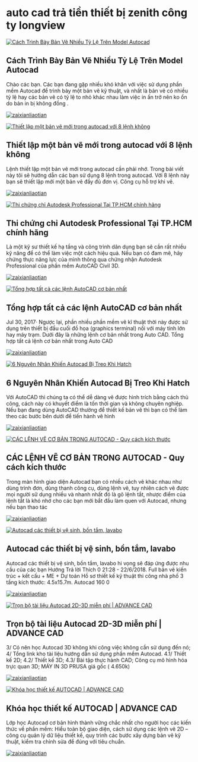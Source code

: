 # auto cad trả tiền thiết bị zenith công ty longview
<a href="https://mnn.zoosnet.net/LR/Chatpre.aspx?id=MNN94995150&p=https://topgrinding.com/" target="_blank">![Cách Trình Bày Bản Vẽ Nhiều Tỷ Lệ Trên Model Autocad ](https://github.com/technlg/images/blob/main/30.jpg)</a>
## Cách Trình Bày Bản Vẽ Nhiều Tỷ Lệ Trên Model Autocad 
Chào các bạn. Các bạn đang gặp nhiều khó khăn với việc sử dụng phần mềm Autocad để trình bày một bản vẽ kỹ thuật, và nhất là bản vẽ có nhiều tỷ lệ hay các bản vẽ có tỷ lệ to nhỏ khác nhau làm việc in ấn trở nên ko ổn do bản in bị không đồng .
<a href="https://mnn.zoosnet.net/LR/Chatpre.aspx?id=MNN94995150&p=https://topgrinding.com/" target="_blank"><img src="https://github.com/technlg/images/raw/main/chat11.jpg" alt="zaixianliaotian"/></a><a href="//whatsapp.shibangsoft.com/WhatsApp.php" ><img src="https://github.com/technlg/images/raw/main/chat11.png" alt=""></a>
<a href="https://mnn.zoosnet.net/LR/Chatpre.aspx?id=MNN94995150&p=https://topgrinding.com/" target="_blank">![Thiết lập một bản vẽ mới trong autocad với 8 lệnh không ](https://github.com/technlg/images/blob/main/50.jpg)</a>
## Thiết lập một bản vẽ mới trong autocad với 8 lệnh không 
Lệnh thiết lập một bản vẽ mới trong autocad cần phải nhớ. Trong bài viết này tôi sẽ hướng dẫn các bạn sử dụng 8 lệnh trong autocad. Với 8 lệnh này bạn sẽ thiết lập mới một bản vẽ đầy đủ đơn vị. Công cụ hỗ trợ khi vẽ.
<a href="https://mnn.zoosnet.net/LR/Chatpre.aspx?id=MNN94995150&p=https://topgrinding.com/" target="_blank"><img src="https://github.com/technlg/images/raw/main/chat11.jpg" alt="zaixianliaotian"/></a><a href="//whatsapp.shibangsoft.com/WhatsApp.php" ><img src="https://github.com/technlg/images/raw/main/chat11.png" alt=""></a>
<a href="https://mnn.zoosnet.net/LR/Chatpre.aspx?id=MNN94995150&p=https://topgrinding.com/" target="_blank">![Thi chứng chỉ Autodesk Professional Tại TP.HCM chính hãng](https://github.com/technlg/images/blob/main/65.jpg)</a>
## Thi chứng chỉ Autodesk Professional Tại TP.HCM chính hãng
Là một kỹ sư thiết kế hạ tầng và công trình dân dụng bạn sẽ cần rất nhiều kỹ năng để có thể làm việc một cách hiệu quả. Nếu bạn có đam mê, hãy chứng thực năng lực của mình thông qua chứng nhận Autodesk Professional của phần mềm AutoCAD Civil 3D.
<a href="https://mnn.zoosnet.net/LR/Chatpre.aspx?id=MNN94995150&p=https://topgrinding.com/" target="_blank"><img src="https://github.com/technlg/images/raw/main/chat11.jpg" alt="zaixianliaotian"/></a><a href="//whatsapp.shibangsoft.com/WhatsApp.php" ><img src="https://github.com/technlg/images/raw/main/chat11.png" alt=""></a>
<a href="https://mnn.zoosnet.net/LR/Chatpre.aspx?id=MNN94995150&p=https://topgrinding.com/" target="_blank">![Tổng hợp tất cả các lệnh AutoCAD cơ bản nhất](https://github.com/technlg/images/blob/main/40.jpg)</a>
## Tổng hợp tất cả các lệnh AutoCAD cơ bản nhất
Jul 30, 2017· Ngược lại, phần nhiều phần mềm vẽ kĩ thuật thời này được sử dụng trên thiết bị đầu cuối đồ họa (graphics terminal) nối với máy tính lớn hay máy trạm. Dưới đây là những lệnh cơ bản nhất trong Auto CAD. Tổng hợp tất cả lệnh cơ bản nhất trong Auto CAD
<a href="https://mnn.zoosnet.net/LR/Chatpre.aspx?id=MNN94995150&p=https://topgrinding.com/" target="_blank"><img src="https://github.com/technlg/images/raw/main/chat11.jpg" alt="zaixianliaotian"/></a><a href="//whatsapp.shibangsoft.com/WhatsApp.php" ><img src="https://github.com/technlg/images/raw/main/chat11.png" alt=""></a>
<a href="https://mnn.zoosnet.net/LR/Chatpre.aspx?id=MNN94995150&p=https://topgrinding.com/" target="_blank">![6 Nguyên Nhân Khiến Autocad Bị Treo Khi Hatch](https://github.com/technlg/images/blob/main/32.jpg)</a>
## 6 Nguyên Nhân Khiến Autocad Bị Treo Khi Hatch
Với AutoCAD thì chúng ta có thể dễ dàng vẽ được hình trích bằng cách thủ công, cách này có khuyết điểm là tốn thời gian và không chuyên nghiệp. Nếu bạn đang dùng AutoCAD thường để thiết kế bản vẽ thì bạn có thể làm theo các bước bên dưới để tiến hành vẽ hình 
<a href="https://mnn.zoosnet.net/LR/Chatpre.aspx?id=MNN94995150&p=https://topgrinding.com/" target="_blank"><img src="https://github.com/technlg/images/raw/main/chat11.jpg" alt="zaixianliaotian"/></a><a href="//whatsapp.shibangsoft.com/WhatsApp.php" ><img src="https://github.com/technlg/images/raw/main/chat11.png" alt=""></a>
<a href="https://mnn.zoosnet.net/LR/Chatpre.aspx?id=MNN94995150&p=https://topgrinding.com/" target="_blank">![CÁC LỆNH VẼ CƠ BẢN TRONG AUTOCAD - Quy cách kích thước](https://github.com/technlg/images/blob/main/52.jpg)</a>
## CÁC LỆNH VẼ CƠ BẢN TRONG AUTOCAD - Quy cách kích thước
Trong màn hình giao diện Autocad bạn có nhiều cách vẽ khác nhau như dùng trình đơn, dùng thanh công cụ, dùng lệnh vẽ, tuy nhiên cách vẽ được mọi người sữ dụng nhiều và nhanh nhất đó là gõ lệnh tắt, nhược điểm của lệnh tắt là khó nhớ cho các bạn mới bắt đầu làm quen với Autocad, nhưng nếu bạn thao tác 
<a href="https://mnn.zoosnet.net/LR/Chatpre.aspx?id=MNN94995150&p=https://topgrinding.com/" target="_blank"><img src="https://github.com/technlg/images/raw/main/chat11.jpg" alt="zaixianliaotian"/></a><a href="//whatsapp.shibangsoft.com/WhatsApp.php" ><img src="https://github.com/technlg/images/raw/main/chat11.png" alt=""></a>
<a href="https://mnn.zoosnet.net/LR/Chatpre.aspx?id=MNN94995150&p=https://topgrinding.com/" target="_blank">![Autocad các thiết bị vệ sinh, bồn tắm, lavabo](https://github.com/technlg/images/blob/main/14.jpg)</a>
## Autocad các thiết bị vệ sinh, bồn tắm, lavabo
Autocad các thiết bị vệ sinh, bồn tắm, lavabo hi vọng sẽ đáp ứng được nhu cầu của các bạn  Hướng Trả lời Thích 0 21:28 - 22/6/2018.  Full bản vẽ kiến trúc + kết cấu + ME + Dự toán Hồ sơ thiết kế kỹ thuật thi công nhà phố 3 tầng kích thước: 4.5x15.7m. Autocad 160 0 
<a href="https://mnn.zoosnet.net/LR/Chatpre.aspx?id=MNN94995150&p=https://topgrinding.com/" target="_blank"><img src="https://github.com/technlg/images/raw/main/chat11.jpg" alt="zaixianliaotian"/></a><a href="//whatsapp.shibangsoft.com/WhatsApp.php" ><img src="https://github.com/technlg/images/raw/main/chat11.png" alt=""></a>
<a href="https://mnn.zoosnet.net/LR/Chatpre.aspx?id=MNN94995150&p=https://topgrinding.com/" target="_blank">![Trọn bộ tài liệu Autocad 2D-3D miễn phí | ADVANCE CAD](https://github.com/technlg/images/blob/main/41.jpg)</a>
## Trọn bộ tài liệu Autocad 2D-3D miễn phí | ADVANCE CAD
3/ Có nên học Autocad 3D không khi công việc không cần sử dụng đến nó; 4/ Tổng link kho tài liệu hướng dẫn sử dụng phần mềm Autocad. 4.1/ Thiết kế 2D; 4.2/ Thiết kế 3D; 4.3/ Bài tập thực hành CAD; Công cụ mô hình hóa trực quan 3D; MÁY IN 3D PRUSA giá gốc ( 4.650k)
<a href="https://mnn.zoosnet.net/LR/Chatpre.aspx?id=MNN94995150&p=https://topgrinding.com/" target="_blank"><img src="https://github.com/technlg/images/raw/main/chat11.jpg" alt="zaixianliaotian"/></a><a href="//whatsapp.shibangsoft.com/WhatsApp.php" ><img src="https://github.com/technlg/images/raw/main/chat11.png" alt=""></a>
<a href="https://mnn.zoosnet.net/LR/Chatpre.aspx?id=MNN94995150&p=https://topgrinding.com/" target="_blank">![Khóa học thiết kế AUTOCAD | ADVANCE CAD](https://github.com/technlg/images/blob/main/41.jpg)</a>
## Khóa học thiết kế AUTOCAD | ADVANCE CAD
Lớp học Autocad cơ bản hình thành vững chắc nhất cho người học các kiến thức về phần mềm: Hiểu toàn bộ giao diện, cách sử dụng các lệnh vẽ 2D – công cụ quản lý dữ liệu thiết kế, quy trình các bước xây dựng bản vẽ kỹ thuật, kiểm tra chỉnh sửa để đúng với tiêu chuẩn.
<a href="https://mnn.zoosnet.net/LR/Chatpre.aspx?id=MNN94995150&p=https://topgrinding.com/" target="_blank"><img src="https://github.com/technlg/images/raw/main/chat11.jpg" alt="zaixianliaotian"/></a><a href="//whatsapp.shibangsoft.com/WhatsApp.php" ><img src="https://github.com/technlg/images/raw/main/chat11.png" alt=""></a>
